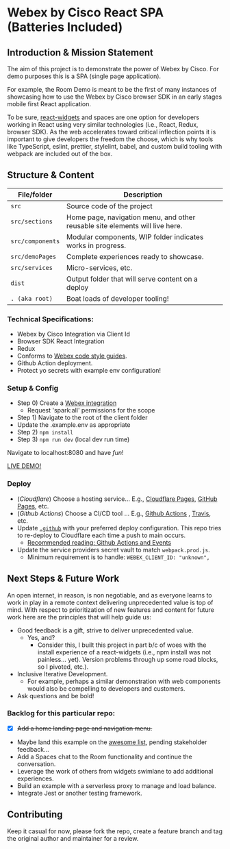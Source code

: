 # Webex by Cisco React SPA (Batteries Included)

## Introduction & Mission Statement
The aim of this project is to demonstrate the power of Webex by Cisco. For demo purposes this is a SPA (single page application). 

For example, the Room Demo is meant to be the first of many instances of showcasing how to use the Webex by Cisco browser SDK in an early stages mobile first React application. 

To be sure, [react-widgets](https://github.com/webex/react-widgets) and spaces are one option for developers working in React using very similar technologies (i.e., React, Redux, browser SDK). As the web accelerates toward critical inflection points it is important to give developers the freedom the choose, which is why tools like TypeScript, eslint, prettier, stylelint, babel, and custom build tooling with webpack are included out of the box.

## Structure & Content
| File/folder       | Description                                        |
|-------------------|----------------------------------------------------|
| `src`             | Source code of the project  |
| `src/sections`    | Home page, navigation menu, and other reusable site elements will live here.|
| `src/components`  | Modular components, WIP folder indicates works in progress.|
| `src/demoPages`   | Complete experiences ready to showcase.|
| `src/services`    | Micro-services, etc.|
| `dist`            | Output folder that will serve content on a deploy  |
| `. (aka root)`    |  Boat loads of developer tooling!                  |

### Technical Specifications:
* Webex by Cisco Integration via Client Id
* Browser SDK React Integration
* Redux
* Conforms to [Webex code style guides](https://github.com/webex/web-styleguide).
* Github Action deployment.
* Protect yo secrets with example env configuration!


### Setup & Config
* Step 0) Create a [Webex integration](https://developer.webex.com/docs/integrations)
    * Request 'spark:all' permissions for the scope 
* Step 1) Navigate to the root of the client folder
* Update the .example.env as appropriate
* Step 2)  `npm install`
* Step 3) `npm run dev` (local dev run time)

Navigate to localhost:8080 and have *fun*! 

[LIVE DEMO!](https://webexbyciscodemo.pages.dev/)


### Deploy
* (*Cloudflare*) Choose a hosting service... E.g., [Cloudflare Pages](https://developers.cloudflare.com/pages/),  [GitHub Pages](https://pages.github.com/), etc. 
* (*Github Actions*) Choose a CI/CD tool ... E.g., [Github Actions](https://docs.github.com/en/actions) , [Travis](https://docs.travis-ci.com/user/customizing-the-build/), etc.
* Update [`.github`](https://help.github.com/actions/language-and-framework-guides/using-nodejs-with-github-actions) with your preferred deploy configuration. This repo tries to re-deploy to Cloudflare each time a push to main occurs.
    * [Recommended reading: Github Actions and Events](https://docs.github.com/en/actions/reference/events-that-trigger-workflows)  
* Update the service providers secret vault to match `webpack.prod.js`.
    * Minimum requirement is to handle:
` WEBEX_CLIENT_ID: "unknown",
            `
## Next Steps & Future Work

An open internet, in reason, is non negotiable, and as everyone learns to work in play in a remote context delivering unprecedented value is top of mind. With respect to prioritization of new features and content for future work here are the principles that will help guide us:

* Good feedback is a gift, strive to deliver unprecedented value.
    * Yes, and? 
        * Consider this, I built this project in part b/c of woes with the install experience of a react-widgets (i.e., npm install was not painless... yet). Version problems through up some road blocks, so I pivoted, etc.). 
* Inclusive Iterative Development.
    * For example, perhaps a similar demonstration with web components would also be compelling to developers and customers.
* Ask questions and be bold!


### Backlog for this particular repo:
- [x] ~~Add a home landing page and navigation menu.~~
* Maybe land this example on the [awesome list](https://github.com/CiscoDevNet/awesome-webex), pending stakeholder feedback... 
* Add a Spaces chat to the Room functionality and continue the conversation.
* Leverage the work of others from widgets swimlane to add additional experiences.
* Build an example with a serverless proxy to manage and load balance.
* Integrate Jest or another testing framework.


## Contributing

Keep it casual for now, please fork the repo, create a feature branch and tag the original author and maintainer for a review.


